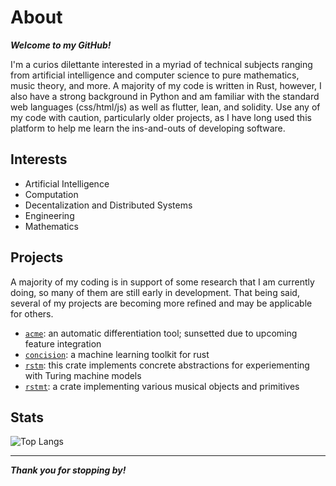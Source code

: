 # About

_**Welcome to my GitHub!**_

I'm a curios dilettante interested in a myriad of technical subjects ranging from artificial intelligence and computer science to pure mathematics, music theory, and more. A majority of my code is written in Rust, however, I also have a strong background in Python and am familiar with the standard web languages (css/html/js) as well as flutter, lean, and solidity. Use any of my code with caution, particularly older projects, as I have long used this platform to help me learn the ins-and-outs of developing software.

## Interests

* Artificial Intelligence
* Computation
* Decentalization and Distributed Systems
* Engineering
* Mathematics

## Projects

A majority of my coding is in support of some research that I am currently doing, so many of them are still early in development. That being said, several of my projects are becoming more refined and may be applicable for others.

* [`acme`](https://github.com/FL03/acme): an automatic differentiation tool; sunsetted due to upcoming feature integration
* [`concision`](https://github.com/FL03/concision): a machine learning toolkit for rust
* [`rstm`](https://github.com/FL03/rstm): this crate implements concrete abstractions for experiementing with Turing machine models
* [`rstmt`](https://github.com/FL03/rstmt): a crate implementing various musical objects and primitives

## Stats

![Top Langs](https://github-readme-stats.vercel.app/api/top-langs/?username=fl03&layout=compact)

***

_**Thank you for stopping by!**_
